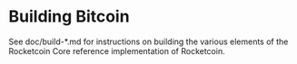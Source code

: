 Building Bitcoin
================

See doc/build-*.md for instructions on building the various
elements of the Rocketcoin Core reference implementation of Rocketcoin.
